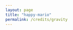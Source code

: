 ```yaml
---
layout: page
title: "happy-mario"
permalink: /credits/gravity
---
```

<canvas data-v-2b5f3470="" class="rocks" width="1560" height="1540"></canvas>
<script data-v-2b5f3470="" id="vs-rocks" type="notjs">
    precision mediump float;
    attribute vec4 position;
    varying vec2 rockUv;
    varying vec2 uv;
    varying mat2 rotation;n
    uniform float time;
    uniform float angle;
    uniform vec2 offset;
    uniform vec2 resolution;

    mat2 rotate(float angle) {
      float s = sin(angle);
      float c = cos(angle);

      return mat2(
        c, -s,
        s, c
      );
    }

    void main() {
      float aspectRatio = resolution.y / resolution.x;
      vec2 pos = position.xy;
      rotation = rotate(angle);
      pos *= rotation;
      pos.x *= aspectRatio;
      vec2 adjOffset = vec2(offset.x * aspectRatio, offset.y);

      gl_Position = vec4(pos * 1.01 + adjOffset, 0, 1.0);
      rockUv = position.xy * 2.0 - .5;
    }
  </script>

<script data-v-2b5f3470="" id="fs-rocks" type="notjs">
    precision mediump float;

    varying mat2 rotation;
    varying vec2 rockUv;
    varying vec2 uv;

    uniform vec2 resolution;
    uniform float time;
    uniform sampler2D rock;
    uniform float angle;
    uniform vec2 offset;
    uniform vec2 rocksPos[4];

    void main() {
      vec2 uv = gl_FragCoord.xy / resolution - .5;
      uv.x *= resolution.x / resolution.y;

      vec4 color = texture2D(rock, rockUv * 2.0);

      color.rgb *= clamp(1.0 - distance(uv - .03, offset / 2.0) * 8.5, .20, 1.2);

      for (int i = 0; i < 4; i++) {
        vec2 rockShadow = vec2(rocksPos[i].x, rocksPos[i].y - .08) / 2.0;
        color.rgb *=  clamp(distance(uv, rockShadow) * 14.0, 0.5, 1.35) * vec3(1.0, .92, .91);
      }

      gl_FragColor = color;
    }
  </script>
  <script data-v-2b5f3470="" id="vs-post" type="notjs">
    precision mediump float;
    attribute vec2 position;
    uniform vec2 resolution;
    varying vec2 uv;

    void main() {
      uv = position;
      gl_Position = vec4(position, 0., 1.);
    }
  </script>
  <script data-v-2b5f3470="" id="fs-post" type="notjs">
    precision mediump float;
    uniform sampler2D scene;
    uniform sampler2D bg;
    uniform vec2 resolution;
    uniform float time;
    varying vec2 uv;

    float invLerp(float a, float b, float v) {
      return (v - a) / (b - a);
    }

    float rand(vec2 co){
      return fract(sin(dot(co, vec2(12.9898, 78.233))) * 43758.5453);
    }

    void main() {
      vec2 adjUv = uv / 2.0 + .5;

      vec2 bgUv = vec2(adjUv.x * min(resolution.x / resolution.y, 1.0), adjUv.y);
      vec2 heatUv = bgUv + smoothstep(0., .6, uv.y + .6) * .005 * sin(time * .8 + (uv.y + 1.0) * 8.5);

      vec4 bgColor = texture2D(bg, heatUv);

      float fogOpacity = .56 * max(0., invLerp(-.8, -1.0, -1.0 * uv.y - 1.8));
      fogOpacity *= 1.1 - step(-.8, uv.y);

      vec4 sceneColor = texture2D(scene, adjUv);
      float shadowColor = fogOpacity * texture2D(scene, vec2(adjUv.x, adjUv.y * -1.0) + vec2(0.0, .2)).a;
      bgColor.rgb *= 1.0 - shadowColor;

      vec4 color = mix(bgColor, sceneColor, sceneColor.a);

      gl_FragColor = color;
    }
  </script>